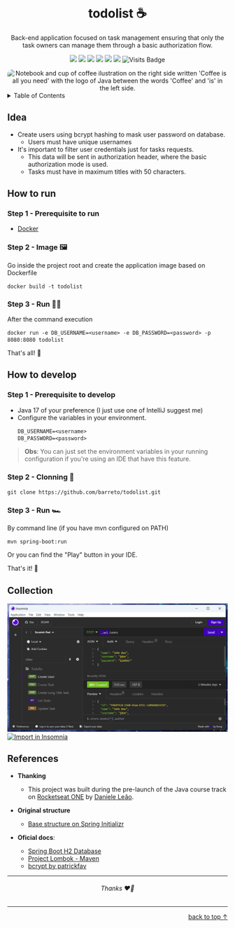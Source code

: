 <h1 id="todolist" align="center">todolist ☕</h1>

<p align="center">Back-end application focused on task management ensuring that only the task owners can manage them through a basic authorization flow.</p>

<p align="center">
     <a alt="Java">
        <img src="https://img.shields.io/badge/Java-v17-blue.svg" />
    </a>
    <a alt="Spring Boot">
        <img src="https://img.shields.io/badge/Spring%20Boot-v3.0.4-brightgreen.svg" />
    </a>
    <a alt="Maven">
        <img src="https://img.shields.io/badge/Maven-v4.0.0-purple.svg" />
    </a>
    <a alt="H2 ">
        <img src="https://img.shields.io/badge/H2-v2.2.220-darkblue.svg" />
    </a>
    <a alt="Lombok">
        <img src="https://img.shields.io/badge/Lombok-v1.18.30-red.svg">
    </a>
    <a alt="Bcrypt">
        <img src="https://img.shields.io/badge/Bcrypt-v1.18.30-teal.svg">
    </a>
    <a alt="Visits">
        <img src="https://badges.pufler.dev/visits/barreto/todolist" alt="Visits Badge" width="auto"/>
    </a>
</p>

<div align="center">
    <img src="./docs/assets/Wallpaper - 2560x1080.png" style="border-radius: 10px; padding-botom: 20px" alt="Notebook and cup of coffee ilustration on the right side written 'Coffee is all you need' with the logo of Java between the words 'Coffee' and 'is' in the left side."/>
</div>

<details>
  <summary>Table of Contents</summary>
  <ol>
    <li><a href="#idea">Idea</a></li>
    <li><a href="#how-to-run">How to run</a></li>
    <li><a href="#how-to-develop">How to develop</a></li>
    <li><a href="#collection">Collection</a></li>
    <li><a href="#references">References</a></li>
  </ol>
</details>

## Idea
- Create users using bcrypt hashing to mask user password on database.
  - Users must have unique usernames
- It's important to filter user credentials just for tasks requests.
  - This data will be sent in authorization header, where the basic authorization mode is used.
  - Tasks must have in maximum titles with 50 characters.

## How to run

### Step 1 - Prerequisite to run
- [Docker](https://www.docker.com/get-started/)

### Step 2 - Image 🖼️
Go inside the project root and create the application image based on Dockerfile
```
docker build -t todolist
```

### Step 3 - Run 🏃‍♂️
After the command execution
```
docker run -e DB_USERNAME=<username> -e DB_PASSWORD=<password> -p 8080:8080 todolist
```

That's all! 🎉

## How to develop

### Step 1 - Prerequisite to develop
- Java 17 of your preference (I just use one of IntelliJ suggest me)
- Configure the variables in your environment.
    ```
    DB_USERNAME=<username>
    DB_PASSWORD=<password>
    ```
> **Obs**: You can just set the environment variables in your running configuration if you're using an IDE that have this feature.

### Step 2 - Clonning 👥

```
git clone https://github.com/barreto/todolist.git
```

### Step 3 - Run 🏎️
By command line (if you have mvn configured on PATH)
```
mvn spring-boot:run
```

Or you can find the "Play" button in your IDE.

That's it! 🎊

## Collection
[
![Collection preview.png](./docs/assets/insomnia-todolist-create-user.png)
![Import in Insomnia](https://insomnia.rest/images/run.svg)
](./docs/assets/Todolist-Insomnia_2023-10-15)

## References
- **Thanking**
  - This project was built during the pre-launch of the Java course track on [Rocketseat ONE](https://www.rocketseat.com.br/one) by [Daniele Leão](https://github.com/danileao).

- **Original structure**
  - [Base structure on Spring Initializr](https://start.spring.io/#!type=maven-project&language=java&platformVersion=3.0.11&packaging=jar&jvmVersion=17&groupId=com&artifactId=todolist&name=todolist&description=Task%20manager&packageName=com.todolist&dependencies=web)
- **Oficial docs**:
  - [Spring Boot H2 Database](https://www.javatpoint.com/spring-boot-h2-database)
  - [Project Lombok - Maven](https://projectlombok.org/setup/maven)
  - [bcrypt by patrickfav](https://github.com/patrickfav/bcrypt)

---
<h6 align="center">Thanks ❤️‍🔥</h6>

---

<p align="right"><a href="#todolist">back to top ↑</a></p>